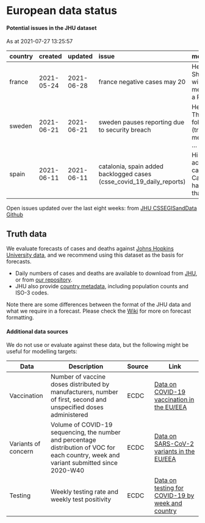 European data status
================

#### Potential issues in the JHU dataset

As at 2021-07-27 13:25:57

| country | created    | updated    | issue                                                                     | message                                            | url                                                      |
| :------ | :--------- | :--------- | :------------------------------------------------------------------------ | :------------------------------------------------- | :------------------------------------------------------- |
| france  | 2021-05-24 | 2021-06-28 | france negative cases may 20                                              | Hello all, Shortly, we will be merging in a PR th… | <https://github.com/CSSEGISandData/COVID-19/issues/4125> |
| sweden  | 2021-06-21 | 2021-06-21 | sweden pauses reporting due to security breach                            | Hello all, The following (translated) message is … | <https://github.com/CSSEGISandData/COVID-19/issues/4264> |
| spain   | 2021-06-11 | 2021-06-11 | catalonia, spain added backlogged cases (csse\_covid\_19\_daily\_reports) | Hi all, active cases in Catalonia have more than … | <https://github.com/CSSEGISandData/COVID-19/issues/4219> |

Open issues updated over the last eight weeks: from [JHU CSSEGISandData
Github](https://github.com/CSSEGISandData/COVID-19/)

## Truth data

We evaluate forecasts of cases and deaths against [Johns Hopkins
University data](https://github.com/CSSEGISandData/COVID-19), and we
recommend using this dataset as the basis for forecasts.

  - Daily numbers of cases and deaths are available to download from
    [JHU](https://github.com/CSSEGISandData/COVID-19/tree/master/csse_covid_19_data/csse_covid_19_time_series),
    or from [our
    repository](https://github.com/epiforecasts/covid19-forecast-hub-europe/data-truth).
  - JHU also provide [country
    metadata](https://github.com/CSSEGISandData/COVID-19/blob/master/csse_covid_19_data/UID_ISO_FIPS_LookUp_Table.csv),
    including population counts and ISO-3 codes.

Note there are some differences between the format of the JHU data and
what we require in a forecast. Please check the
[Wiki](https://github.com/epiforecasts/covid19-forecast-hub-europe/wiki/Targets-and-horizons#truth-data)
for more on forecast formatting.

#### Additional data sources

We do not use or evaluate against these data, but the following might be
useful for modelling targets:

| Data                | Description                                                                                                                              | Source | Link                                                                                                                            |
| ------------------- | ---------------------------------------------------------------------------------------------------------------------------------------- | ------ | ------------------------------------------------------------------------------------------------------------------------------- |
| Vaccination         | Number of vaccine doses distributed by manufacturers, number of first, second and unspecified doses administered                         | ECDC   | [Data on COVID-19 vaccination in the EU/EEA](https://www.ecdc.europa.eu/en/publications-data/data-covid-19-vaccination-eu-eea)  |
| Variants of concern | Volume of COVID-19 sequencing, the number and percentage distribution of VOC for each country, week and variant submitted since 2020-W40 | ECDC   | [Data on SARS-CoV-2 variants in the EU/EEA](https://www.ecdc.europa.eu/en/publications-data/data-virus-variants-covid-19-eueea) |
| Testing             | Weekly testing rate and weekly test positivity                                                                                           | ECDC   | [Data on testing for COVID-19 by week and country](https://www.ecdc.europa.eu/en/publications-data/covid-19-testing)            |

